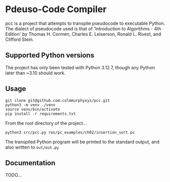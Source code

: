 # Pdeuso-Code Compiler
pcc is a project that attempts to transpile pseudocode to executable Python.
The dialect of pseudocode used is that of 'Introduction to Algorithms - 4th Edition' by Thomas H. Cormen, 
Charles E. Leiserson, Ronald L. Rivest, and Clifford Stein.

## Supported Python versions
The project has only been tested with Python 3.12.7, though any Python later than ~3.10 should work.

## Usage
```shell
git clone git@github.com:colmmurphyxyz/pcc.git
python3 -m venv ./venv
source venv/bin/activate
pip install -r requirements.txt
```
From the root directory of the project...
```shell
python3 src/pcc.py res/pc_examples/ch02/insertion_sort.pc
```
The transpiled Python program will be printed to the standard output, and also written to `out/out.py`

## Documentation
TODO...
